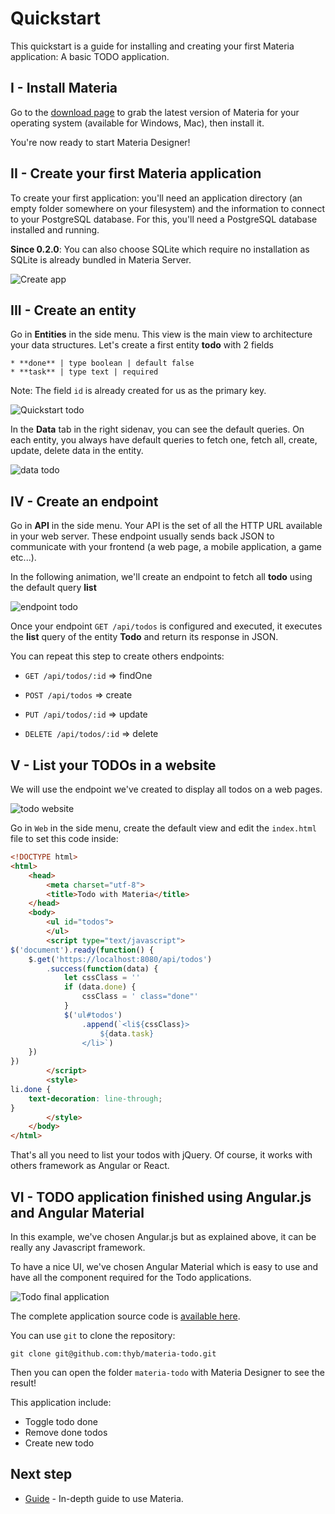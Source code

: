Quickstart
==========

This quickstart is a guide for installing and creating your first Materia application: A basic TODO application.


I - Install Materia
-------------------

Go to the [download page](https://github.com/webshell/materia-designer/releases) to grab the latest version of Materia for your operating system (available for Windows, Mac), then install it.

You're now ready to start Materia Designer!


II - Create your first Materia application
------------------------------------------

To create your first application: you'll need an application directory (an empty folder somewhere on your filesystem) and the information to connect to your PostgreSQL database. For this, you'll need a PostgreSQL database installed and running.

**Since 0.2.0**: You can also choose SQLite which require no installation as SQLite is already bundled in Materia Server.

![Create app](/img/gif/todo-create-app.gif)

III - Create an entity
---------------------

Go in **Entities** in the side menu. This view is the main view to architecture your data structures. Let's create a first entity **todo** with 2 fields

	* **done** | type boolean | default false
	* **task** | type text | required

Note: The field `id` is already created for us as the primary key.

![Quickstart todo](/img/gif/todo-entities.gif)

In the **Data** tab in the right sidenav, you can see the default queries.
On each entity, you always have default queries to fetch one, fetch all, create, update, delete data in the entity.

![data todo](/img/gif/todo-data.gif)


IV - Create an endpoint
-----------------------

Go in **API** in the side menu. Your API is the set of all the HTTP URL available in your web server. These endpoint usually sends back JSON to communicate with your frontend (a web page, a mobile application, a game etc...). 

In the following animation, we'll create an endpoint to fetch all **todo** using the default query **list**

![endpoint todo](/img/gif/todo-api.gif)

Once your endpoint `GET /api/todos` is configured and executed, it executes the **list** query of the entity **Todo** and return its response in JSON.

You can repeat this step to create others endpoints:

* `GET /api/todos/:id` => findOne

* `POST /api/todos` => create

* `PUT /api/todos/:id` => update

* `DELETE /api/todos/:id` => delete


V - List your TODOs in a website
--------------------------------

We will use the endpoint we've created to display all todos on a web pages.

![todo website](/img/gif/todo-website.gif)

Go in `Web` in the side menu, create the default view and edit the `index.html` file to set this code inside:

```html
<!DOCTYPE html>
<html>
	<head>
		<meta charset="utf-8">
		<title>Todo with Materia</title>
	</head>
	<body>
		<ul id="todos">
		</ul>
		<script type="text/javascript">
$('document').ready(function() {
	$.get('https://localhost:8080/api/todos')
		.success(function(data) {
			let cssClass = ''
			if (data.done) {
				cssClass = ' class="done"'
			}
			$('ul#todos')
				.append(`<li${cssClass}>
					${data.task}
				</li>`)
	})
})
		</script>
		<style>
li.done {
	text-decoration: line-through;
}
		</style>
	</body>
</html>
```

That's all you need to list your todos with jQuery. Of course, it works with others framework as Angular or React.

VI - TODO application finished using Angular.js and Angular Material
--------------------------------------------------------------------

In this example, we've chosen Angular.js but as explained above, it can be really any Javascript framework.

To have a nice UI, we've chosen Angular Material which is easy to use and have all the component required for the Todo applications.

![Todo final application](/img/gif/todo-environment.gif)

The complete application source code is [available here](https://github.com/thyb/materia-todo). 

You can use `git` to clone the repository:

```
git clone git@github.com:thyb/materia-todo.git
```

Then you can open the folder `materia-todo` with Materia Designer to see the result!

This application include:

* Toggle todo done
* Remove done todos
* Create new todo


Next step
---------

* [Guide](/docs/guide/install) - In-depth guide to use Materia.
